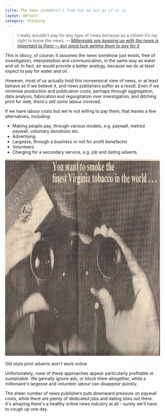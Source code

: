 ```yaml
---
title: The news isn&#8217;t free but we act as if it is
layout: default
category: thinking
---
```


> I really wouldn’t pay for any type of news because as a citizen it’s my right to know the news. &#8212;&thinsp;<cite>[Millennials say keeping up with the news is important to them — but good luck getting them to pay for it](http://www.niemanlab.org/2015/03/millennials-say-keeping-up-with-the-news-is-important-to-them-but-good-luck-getting-them-to-pay-for-it/)</cite>

This is idiocy, of course; it assumes the news somehow just exists, free of investigation, interpretation and communication, in the same way as water and oil. In fact, air would provide a better analogy, because we do at least expect to pay for water and oil.

However, most of us actually hold this nonsensical view of news, or at least behave as if we believe it, and news publishers suffer as a result. Even if we minimise production and publication costs, perhaps through aggregation, data analysis, fabrication and regurgitation over investigation, and ditching print for web, there's still some labour involved.

If we have labour costs but we're not willing to pay them, that leaves a few alternatives, including:

- Making people pay, through various models, e.g. paywall, metred paywall, voluntary donations etc.
- Advertising
- Largesse, through a business or not for profit benefactor
- Volunteers
- Charging for a secondary service, e.g. job and dating adverts

<img height="639" width="900" src="/images/advert.jpg" alt="A 1967 print advert for tobacco" class="bleed">

<p class="figcaption">Old style print adverts won't work online</p>

Unfortunately, none of these approaches appear particularly profitable or sustainable. We genrally ignore ads, or block them altogether, while a millionaire's largesse and volunteer labour can disappear quickly.

The sheer number of news publishers puts downward pressure on paywall costs, while there are plenty of dedicated jobs and dating sites out there. It's amazing there's a healthy online news industry at all &#8211; surely we'll have to cough up one day.
